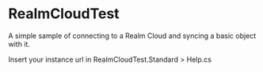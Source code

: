 # RealmCloudTest

A simple sample of connecting to a Realm Cloud and syncing a basic object with it. 

Insert your instance url in RealmCloudTest.Standard > Help.cs
